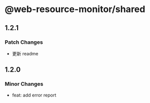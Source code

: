 # @web-resource-monitor/shared

## 1.2.1

### Patch Changes

- 更新 readme

## 1.2.0

### Minor Changes

- feat: add error report
